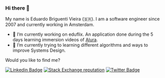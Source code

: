 ### Hi there 👋

My name is Eduardo Briguenti Vieira (🇧🇷). I am a software engineer since 2007 and currently working in Amsterdam.

- 🔭 I’m currently working on eduflix. An application done during the 5 days learning immersion videos of [Alura](https://www.alura.com.br).
- 🌱 I’m currently trying to learning different algorithms and ways to improve Systems Design.

Would you like to find me?

[![Linkedin Badge](https://img.shields.io/badge/-LinkedIn-blue?style=flat-square&logo=Linkedin&logoColor=white&link=https://www.linkedin.com/in/edubriguenti)](https://www.linkedin.com/in/edubriguenti)
[![Stack Exchange reputation](https://img.shields.io/stackexchange/stackoverflow/r/1820583)](https://stackoverflow.com/users/story/1820583)
[![Twitter Badge](https://img.shields.io/badge/-Twitter-1ca0f1?style=flat-square&labelColor=1ca0f1&logo=twitter&logoColor=white&link=https://twitter.com/edubriguenti)](https://twitter.com/edubriguenti)
